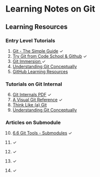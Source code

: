 Learning Notes on Git 
=================
## Learning Resources
### Entry Level Tutorials
1. [Git - The Simple Guide](http://rogerdudler.github.io/git-guide/) ✓
2. [Try Git from Code School & Github](http://try.github.io/) ✓
3. [Git Immersion ](http://gitimmersion.com/) ✓
4. [Understanding Git Conceptually](http://www.sbf5.com/~cduan/technical/git/)
5. [GitHub Learning Resources](http://learn.github.com/)

### Tutorials on Git Internal
6. [Git Internals PDF](https://peepcode.com/products/git-internals-pdf) ✓
7. [A Visual Git Reference](http://marklodato.github.io/visual-git-guide/index-en.html) ✓
8. [Think Like (a) Git](http://think-like-a-git.net/)
9. [Understanding Git Conceptually](http://www.sbf5.com/~cduan/technical/git/)

### Articles on Submodule
10. [6.6 Git Tools - Submodules](http://git-scm.com/book/en/Git-Tools-Submodules) ✓
11. []() ✓
12. []() ✓
13. []() ✓


10. []() ✓
